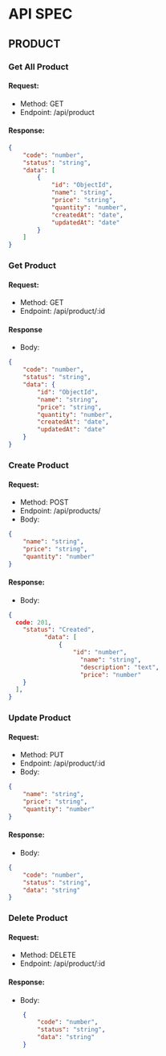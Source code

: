 # API SPEC

## PRODUCT

### Get All Product

#### Request:

- Method: GET
- Endpoint: /api/product

#### Response:

```json
{
	"code": "number",
	"status": "string",
	"data": [
		{
			"id": "ObjectId",
			"name": "string",
			"price": "string",
			"quantity": "number",
			"createdAt": "date",
			"updatedAt": "date"
		}
	]
}
```

### Get Product

#### Request:

- Method: GET
- Endpoint: /api/product/:id

#### Response

- Body:

```json
{
	"code": "number",
	"status": "string",
	"data": {
		"id": "ObjectId",
		"name": "string",
		"price": "string",
		"quantity": "number",
		"createdAt": "date",
		"updatedAt": "date"
	}
}
```

### Create Product

#### Request:

- Method: POST
- Endpoint: /api/products/
- Body:

```json
{
	"name": "string",
	"price": "string",
	"quantity": "number"
}
```

#### Response:

- Body:

```json
{
  code: 201,
    "status": "Created",
		  "data": [
			  {
				  "id": "number",
					"name": "string",
					"description": "text",
					"price": "number"
    }
  ],
}
```


### Update Product

#### Request:

- Method: PUT
- Endpoint: /api/product/:id
- Body:

```json
{
	"name": "string",
	"price": "string",
	"quantity": "number"
}
```

#### Response:

- Body:

```json
{
	"code": "number",
	"status": "string",
	"data": "string"
}
```
### Delete Product

#### Request:
- Method: DELETE
- Endpoint: /api/product/:id

#### Response:

- Body:

```json
    {
        "code": "number",
        "status": "string",
        "data": "string"
    }
```

